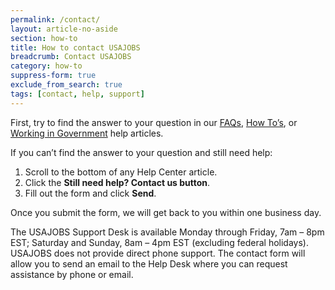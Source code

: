 ```yaml
---
permalink: /contact/
layout: article-no-aside
section: how-to
title: How to contact USAJOBS
breadcrumb: Contact USAJOBS
category: how-to
suppress-form: true
exclude_from_search: true
tags: [contact, help, support]
---
```


First, try to find the answer to your question in our [FAQs](../faq/), [How To’s](../how-to/), or [Working in Government](../working-in-government/) help articles.

If you can’t find the answer to your question and still need help:

1.	Scroll to the bottom of any Help Center article.
2.	Click the **Still need help? Contact us button**.
3.	Fill out the form and click **Send**.

Once you submit the form, we will get back to you within one business day.

The USAJOBS Support Desk is available Monday through Friday, 7am – 8pm EST; Saturday and Sunday, 8am – 4pm EST (excluding federal holidays). USAJOBS does not provide direct phone support. The contact form will allow you to send an email to the Help Desk where you can request assistance by phone or email.
